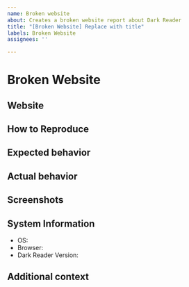 ```yaml
---
name: Broken website
about: Creates a broken website report about Dark Reader
title: "[Broken Website] Replace with title"
labels: Broken Website
assignees: ''

---
```


<!-- 
  ⚠⚠ Do not delete this issue template! ⚠⚠ 
  Issues that do not use the issue template/don't fill out the essential information are likely to be ignored and closed. 
-->

<!--
Thank you for taking the time to report a broken website.
Please make sure there is no existing issue with this broken website.
Make sure to fill out every section when needed else remove the section.
-->

# Broken Website

## Website
<!-- The link of the website where you can observe the issue. -->

## How to Reproduce
<!-- We need to know how you encountered the bug to properly troubleshoot the issue. -->
<!--
  An example of this is:
  - Go to x site
  - Hover over x button
  - See that when hovering it isn't changing colors
-->

## Expected behavior
<!-- A clear and concise description of what you expected to happen. -->

## Actual behavior
<!-- A clear and concise description of what actually happened. -->

## Screenshots
<!-- If applicable, add screenshots to help explain your problem. -->

## System Information
<!--
  Please add a version of the browser you are using. 
  If you don't know how to get your browser/Dark Reader version please search it up online.
-->

- OS: <!-- [e.g. Windows, macOS, Linux] -->
- Browser: <!-- [e.g. Chrome 89, Firefox 87, Safari 14] -->
- Dark Reader Version: <!-- [e.g. 4.9.30] -->

## Additional context
<!-- Add any other context about the problem here. -->

